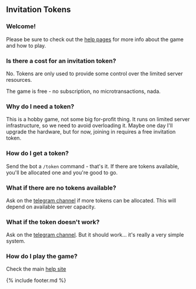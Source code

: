 ## Invitation Tokens

### Welcome!
Please be sure to check out the [help pages](index.md) for more info about the game and how to play. 

### Is there a cost for an invitation token?

No. Tokens are only used to provide some control over the limited server resources.

The game is free - no subscription, no microtransactions, nada. 

### Why do I need a token?
This is a hobby game, not some big for-profit thing. It runs on limited server infrastructure, so we need to avoid overloading it. Maybe one day I'll upgrade the hardware, but for now, joining in requires a free invitation token.

### How do I get a token?

Send the bot a `/token` command - that's it. If there are tokens available, you'll be allocated one and you're good to go. 

### What if there are no tokens available?

Ask on the [telegram channel](https://t.me/woodlands_raven) if more tokens can be allocated. This will depend on available server capacity.

### What if the token doesn't work?

Ask on the [telegram channel](https://t.me/woodlands_raven). But it should work... it's really a very simple system.

### How do I play the game?
Check the main [help site](index.md)

{% include footer.md %}
